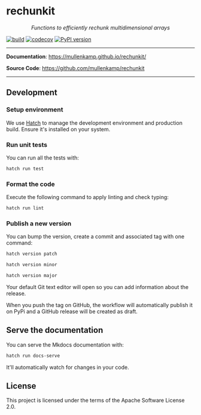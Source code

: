 # rechunkit

<p align="center">
    <em>Functions to efficiently rechunk multidimensional arrays</em>
</p>

[![build](https://github.com/mullenkamp/rechunkit/workflows/Build/badge.svg)](https://github.com/mullenkamp/rechunkit/actions)
[![codecov](https://codecov.io/gh/mullenkamp/rechunkit/branch/master/graph/badge.svg)](https://codecov.io/gh/mullenkamp/rechunkit)
[![PyPI version](https://badge.fury.io/py/rechunkit.svg)](https://badge.fury.io/py/rechunkit)

---

**Documentation**: <a href="https://mullenkamp.github.io/rechunkit/" target="_blank">https://mullenkamp.github.io/rechunkit/</a>

**Source Code**: <a href="https://github.com/mullenkamp/rechunkit" target="_blank">https://github.com/mullenkamp/rechunkit</a>

---

## Development

### Setup environment

We use [Hatch](https://hatch.pypa.io/latest/install/) to manage the development environment and production build. Ensure it's installed on your system.

### Run unit tests

You can run all the tests with:

```bash
hatch run test
```

### Format the code

Execute the following command to apply linting and check typing:

```bash
hatch run lint
```

### Publish a new version

You can bump the version, create a commit and associated tag with one command:

```bash
hatch version patch
```

```bash
hatch version minor
```

```bash
hatch version major
```

Your default Git text editor will open so you can add information about the release.

When you push the tag on GitHub, the workflow will automatically publish it on PyPi and a GitHub release will be created as draft.

## Serve the documentation

You can serve the Mkdocs documentation with:

```bash
hatch run docs-serve
```

It'll automatically watch for changes in your code.

## License

This project is licensed under the terms of the Apache Software License 2.0.
